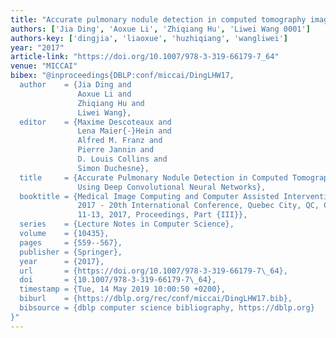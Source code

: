 ```yaml
---
title: "Accurate pulmonary nodule detection in computed tomography images using deep convolutional neural networks"
authors: ['Jia Ding', 'Aoxue Li', 'Zhiqiang Hu', 'Liwei Wang 0001']
authors-key: ['dingjia', 'liaoxue', 'huzhiqiang', 'wangliwei']
year: "2017"
article-link: "https://doi.org/10.1007/978-3-319-66179-7_64"
venue: "MICCAI"
bibex: "@inproceedings{DBLP:conf/miccai/DingLHW17,
  author    = {Jia Ding and
               Aoxue Li and
               Zhiqiang Hu and
               Liwei Wang},
  editor    = {Maxime Descoteaux and
               Lena Maier{-}Hein and
               Alfred M. Franz and
               Pierre Jannin and
               D. Louis Collins and
               Simon Duchesne},
  title     = {Accurate Pulmonary Nodule Detection in Computed Tomography Images
               Using Deep Convolutional Neural Networks},
  booktitle = {Medical Image Computing and Computer Assisted Intervention - {MICCAI}
               2017 - 20th International Conference, Quebec City, QC, Canada, September
               11-13, 2017, Proceedings, Part {III}},
  series    = {Lecture Notes in Computer Science},
  volume    = {10435},
  pages     = {559--567},
  publisher = {Springer},
  year      = {2017},
  url       = {https://doi.org/10.1007/978-3-319-66179-7\_64},
  doi       = {10.1007/978-3-319-66179-7\_64},
  timestamp = {Tue, 14 May 2019 10:00:50 +0200},
  biburl    = {https://dblp.org/rec/conf/miccai/DingLHW17.bib},
  bibsource = {dblp computer science bibliography, https://dblp.org}
}"
---
```

